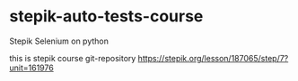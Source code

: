 # stepik-auto-tests-course
Stepik Selenium on python

this is stepik course git-repository
https://stepik.org/lesson/187065/step/7?unit=161976

